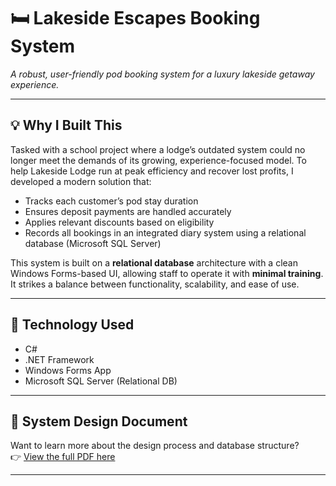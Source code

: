 # 🛏️ Lakeside Escapes Booking System   
*A robust, user-friendly pod booking system for a luxury lakeside getaway experience.*

---

## 💡 Why I Built This  
Tasked with a school project where a lodge’s outdated system could no longer meet the demands of its growing, experience-focused model. To help Lakeside Lodge run at peak efficiency and recover lost profits, I developed a modern solution that:

-  Tracks each customer’s pod stay duration  
-  Ensures deposit payments are handled accurately  
-  Applies relevant discounts based on eligibility  
-  Records all bookings in an integrated diary system using a relational database (Microsoft SQL Server) 

This system is built on a **relational database** architecture with a clean Windows Forms-based UI, allowing staff to operate it with **minimal training**. It strikes a balance between functionality, scalability, and ease of use.

---

## 🔧 Technology Used  
- C#  
- .NET Framework  
- Windows Forms App  
- Microsoft SQL Server (Relational DB)  

---

## 📄 System Design Document  
Want to learn more about the design process and database structure?  
👉 [View the full PDF here](docs/LAKESIDE_ESCAPES_DESIGN_PDF.pdf)

---
